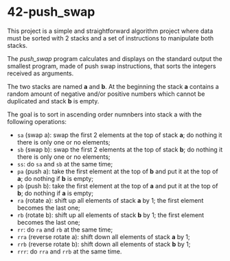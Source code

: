 # 42-push_swap

This project is a simple and straightforward algorithm project where data must be sorted with 2 stacks and a set of instructions to manipulate both stacks.

The _push_swap_ program calculates and displays on the standard output the smallest program, made of push swap instructions, that sorts the integers received as arguments.

The two stacks are named **a** and **b**. At the beginning the stack **a** contains a random amount of negative and/or positive numbers which cannot be duplicated and stack **b** is empty.

The goal is to sort in ascending order numnbers into stack a with the following operations:
- `sa` (swap a): swap the first 2 elements at the top of stack **a**; do nothing it there is only one or no elements;
- `sb` (swap b): swap the first 2 elements at the top of stack **b**; do nothing it there is only one or no elements;
- `ss`: do `sa` and `sb` at the same time;
- `pa` (push a): take the first element at the top of **b** and put it at the top of **a**; do nothing if **b** is empty;
- `pb` (push b): take the first element at the top of **a** and put it at the top of **b**; do nothing if **a** is empty;
- `ra` (rotate a): shift up all elements of stack **a** by 1; the first element becomes the last one;
- `rb` (rotate b): shift up all elements of stack **b** by 1; the first element becomes the last one;
- `rr`: do `ra` and `rb` at the same time;
- `rra` (reverse rotate a): shift down all elements of stack **a** by 1;
- `rrb` (reverse rotate b): shift down all elements of stack **b** by 1;
- `rrr`: do `rra` and `rrb` at the same time.
